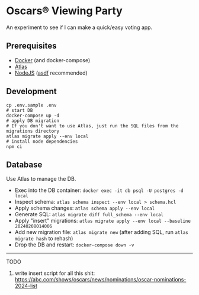 # Oscars® Viewing Party

An experiment to see if I can make a quick/easy voting app.

## Prerequisites

* [Docker](https://www.docker.com/) (and docker-compose)
* [Atlas](https://atlasgo.io/)
* [NodeJS](https://nodejs.org/en) ([asdf](https://asdf-vm.com/) recommended)

## Development

```shell
cp .env.sample .env
# start DB
docker-compose up -d
# apply DB migration
# If you don't want to use Atlas, just run the SQL files from the migrations directory
atlas migrate apply --env local
# install node dependencies
npm ci
```

## Database

Use Atlas to manage the DB.

- Exec into the DB container: `docker exec -it db psql -U postgres -d local`
- Inspect schema: `atlas schema inspect --env local > schema.hcl`
- Apply schema changes: `atlas schema apply --env local`
- Generate SQL: `atlas migrate diff full_schema --env local`
- Apply "insert" migrations: `atlas migrate apply --env local --baseline 20240208014006`
- Add new migration file: `atlas migrate new` (after adding SQL, run `atlas migrate hash` to rehash)
- Drop the DB and restart: `docker-compose down -v`

---

TODO

1. write insert script for all this shit: https://abc.com/shows/oscars/news/nominations/oscar-nominations-2024-list